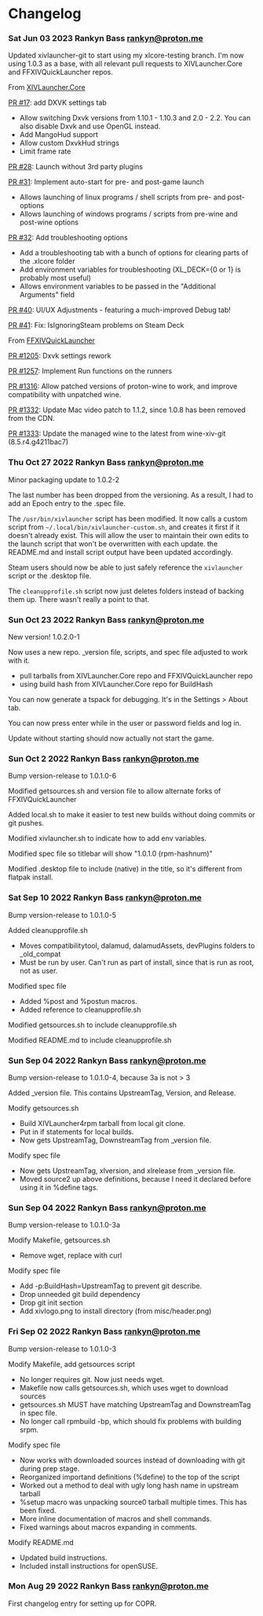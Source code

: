 # Changelog
### Sat Jun 03 2023 Rankyn Bass <rankyn@proton.me>
Updated xivlauncher-git to start using my xlcore-testing branch. I'm now using 1.0.3 as a base, with all relevant pull requests to XIVLauncher.Core and FFXIVQuickLauncher repos.

From [XIVLauncher.Core](https://github.com/goatcorp/XIVLauncher.Core)

[PR #17](https://github.com/goatcorp/XIVLauncher.Core/pull/17): add DXVK settings tab
- Allow switching Dxvk versions from 1.10.1 - 1.10.3 and 2.0 - 2.2. You can also disable Dxvk and use OpenGL instead.
- Add MangoHud support
- Allow custom DxvkHud strings
- Limit frame rate

[PR #28](https://github.com/goatcorp/XIVLauncher.Core/pull/28): Launch without 3rd party plugins

[PR #31](https://github.com/goatcorp/XIVLauncher.Core/pull/31): Implement auto-start for pre- and post-game launch
- Allows launching of linux programs / shell scripts from pre- and post- options
- Allows launching of windows programs / scripts from pre-wine and post-wine options

[PR #32](https://github.com/goatcorp/XIVLauncher.Core/pull/32): Add troubleshooting options
- Add a troubleshooting tab with a bunch of options for clearing parts of the .xlcore folder
- Add environment variables for troubleshooting (XL_DECK={0 or 1} is probably most useful)
- Allows environment variables to be passed in the "Additional Arguments" field

[PR #40](https://github.com/goatcorp/XIVLauncher.Core/pull/40): UI/UX Adjustments - featuring a much-improved Debug tab!

[PR #41](https://github.com/goatcorp/XIVLauncher.Core/pull/41): Fix: IsIgnoringSteam problems on Steam Deck

From [FFXIVQuickLauncher](https://github.com/goatcorp/FFXIVQuickLauncher)

[PR #1205](https://github.com/goatcorp/FFXIVQuickLauncher/pull/): Dxvk settings rework

[PR #1257](https://github.com/goatcorp/FFXIVQuickLauncher/pull/1257): Implement Run functions on the runners

[PR #1316](https://github.com/goatcorp/FFXIVQuickLauncher/pull/1316): Allow patched versions of proton-wine to work, and improve compatibility with unpatched wine.

[PR #1332](https://github.com/goatcorp/FFXIVQuickLauncher/pull/1332): Update Mac video patch to 1.1.2, since 1.0.8 has been removed from the CDN.

[PR #1333](https://github.com/goatcorp/FFXIVQuickLauncher/pull/1333): Update the managed wine to the latest from wine-xiv-git (8.5.r4.g4211bac7)

### Thu Oct 27 2022 Rankyn Bass <rankyn@proton.me>
Minor packaging update to 1.0.2-2

The last number has been dropped from the versioning. As a result, I had to add an Epoch entry to the .spec file.

The `/usr/bin/xivlauncher` script has been modified. It now calls a custom script from `~/.local/bin/xivlauncher-custom.sh`, and creates it first if it doesn't already exist. This will allow the user to maintain their own edits to the launch script that won't be overwritten with each update. the README.md and install script output have been updated accordingly.

Steam users should now be able to just safely reference the `xivlauncher` script or the .desktop file.

The `cleanupprofile.sh` script now just deletes folders instead of backing them up. There wasn't really a point to that.

### Sun Oct 23 2022 Rankyn Bass <rankyn@proton.me>
New version! 1.0.2.0-1

Now uses a new repo. _version file, scripts, and spec file adjusted to work with it.
- pull tarballs from XIVLauncher.Core repo and FFXIVQuickLauncher repo
- using build hash from XIVLauncher.Core repo for BuildHash

You can now generate a tspack for debugging. It's in the Settings > About tab.

You can now press enter while in the user or password fields and log in.

Update without starting should now actually not start the game.

### Sun Oct 2 2022 Rankyn Bass <rankyn@proton.me>
Bump version-release to 1.0.1.0-6

Modified getsources.sh and version file to allow alternate forks of FFXIVQuickLauncher

Added local.sh to make it easier to test new builds without doing commits or git pushes.

Modified xivlauncher.sh to indicate how to add env variables.

Modified spec file so titlebar will show "1.0.1.0 (rpm-hashnum)"

Modified .desktop file to include (native) in the title, so it's different from flatpak install.

### Sat Sep 10 2022 Rankyn Bass <rankyn@proton.me>
Bump version-release to 1.0.1.0-5

Added cleanupprofile.sh
- Moves compatibilitytool, dalamud, dalamudAssets, devPlugins folders to _old_compat
- Must be run by user. Can't run as part of install, since that is run as root, not as user.

Modified spec file
- Added %post and %postun macros.
- Added reference to cleanupprofile.sh

Modified getsources.sh to include cleanupprofile.sh

Modified README.md to include cleanupprofile.sh

### Sun Sep 04 2022 Rankyn Bass <rankyn@proton.me>
Bump version-release to 1.0.1.0-4, because 3a is not > 3

Added _version file. This contains UpstreamTag, Version, and Release.

Modify getsources.sh
- Build XIVLauncher4rpm tarball from local git clone.
- Put in if statements for local builds.
- Now gets UpstreamTag, DownstreamTag from _version file.

Modify spec file
- Now gets UpstreamTag, xlversion, and xlrelease from _version file.
- Moved source2 up above definitions, because I need it declared before using it in %define tags.

### Sun Sep 04 2022 Rankyn Bass <rankyn@proton.me>
Bump version-release to 1.0.1.0-3a

Modify Makefile, getsources.sh
- Remove wget, replace with curl

Modify spec file
- Add -p:BuildHash=UpstreamTag to prevent git describe.
- Drop unneeded git build dependency
- Drop git init section
- Add xivlogo.png to install directory (from misc/header.png)

### Fri Sep 02 2022 Rankyn Bass <rankyn@proton.me>
Bump version-release to 1.0.1.0-3

Modify Makefile, add getsources script
- No longer requires git. Now just needs wget.
- Makefile now calls getsources.sh, which uses wget to download sources
- getsources.sh MUST have matching UpstreamTag and DownstreamTag in spec file.
- No longer call rpmbuild -bp, which should fix problems with building srpm.

Modify spec file
- Now works with downloaded sources instead of downloading with git during prep stage.
- Reorganized importand definitions (%define) to the top of the script
- Worked out a method to deal with ugly long hash name in upstream tarball
- %setup macro was unpacking source0 tarball multiple times. This has been fixed.
- More inline documentation of macros and shell commands.
- Fixed warnings about macros expanding in comments.

Modify README.md
- Updated build instructions.
- Included install instructions for openSUSE.

### Mon Aug 29 2022 Rankyn Bass <rankyn@proton.me>
First changelog entry for setting up for COPR.
